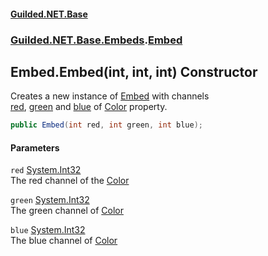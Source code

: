 
#### [Guilded.NET.Base](Guilded_NET_Base 'Guilded_NET_Base')
### [Guilded.NET.Base.Embeds](Guilded_NET_Base#Guilded_NET_Base_Embeds 'Guilded.NET.Base.Embeds').[Embed](Embed 'Guilded.NET.Base.Embeds.Embed')
## Embed.Embed(int, int, int) Constructor
Creates a new instance of [Embed](Embed 'Guilded.NET.Base.Embeds.Embed') with channels  
[red](Embed_Embed(int_int_int)#Guilded_NET_Base_Embeds_Embed_Embed(int_int_int)_red 'Guilded.NET.Base.Embeds.Embed.Embed(int, int, int).red'), [green](Embed_Embed(int_int_int)#Guilded_NET_Base_Embeds_Embed_Embed(int_int_int)_green 'Guilded.NET.Base.Embeds.Embed.Embed(int, int, int).green') and [blue](Embed_Embed(int_int_int)#Guilded_NET_Base_Embeds_Embed_Embed(int_int_int)_blue 'Guilded.NET.Base.Embeds.Embed.Embed(int, int, int).blue') of [Color](Embed_Color 'Guilded.NET.Base.Embeds.Embed.Color') property.  
```csharp
public Embed(int red, int green, int blue);
```

#### Parameters
<a name='Guilded_NET_Base_Embeds_Embed_Embed(int_int_int)_red'></a>
`red` [System.Int32](https://docs.microsoft.com/en-us/dotnet/api/System.Int32 'System.Int32')  
The red channel of the [Color](Embed_Color 'Guilded.NET.Base.Embeds.Embed.Color')
  
<a name='Guilded_NET_Base_Embeds_Embed_Embed(int_int_int)_green'></a>
`green` [System.Int32](https://docs.microsoft.com/en-us/dotnet/api/System.Int32 'System.Int32')  
The green channel of [Color](Embed_Color 'Guilded.NET.Base.Embeds.Embed.Color')
  
<a name='Guilded_NET_Base_Embeds_Embed_Embed(int_int_int)_blue'></a>
`blue` [System.Int32](https://docs.microsoft.com/en-us/dotnet/api/System.Int32 'System.Int32')  
The blue channel of [Color](Embed_Color 'Guilded.NET.Base.Embeds.Embed.Color')
  
